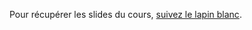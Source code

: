 Pour récupérer les slides du cours, [suivez le lapin blanc](https://www.deuchnord.fr/cours/Android_SQLite.pdf).
